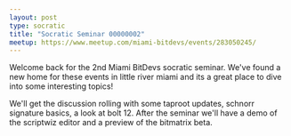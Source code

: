 ```yaml
---
layout: post
type: socratic
title: "Socratic Seminar 00000002"
meetup: https://www.meetup.com/miami-bitdevs/events/283050245/
---
```


Welcome back for the 2nd Miami BitDevs socratic seminar. We've found a new home for these events in little river miami and its a great place to dive into some interesting topics!

We'll get the discussion rolling with some taproot updates, schnorr signature basics, a look at bolt 12. After the seminar we'll have a demo of the scriptwiz editor and a preview of the bitmatrix beta.